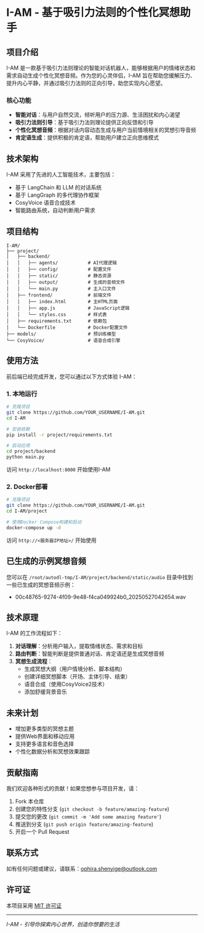 # I-AM - 基于吸引力法则的个性化冥想助手

## 项目介绍

I-AM 是一款基于吸引力法则理论的智能对话机器人，能够根据用户的情绪状态和需求自动生成个性化冥想音频。作为您的心灵伴侣，I-AM 旨在帮助您缓解压力、提升内心平静，并通过吸引力法则的正向引导，助您实现内心愿望。

### 核心功能

- **智能对话**：与用户自然交流，倾听用户的压力源、生活困扰和内心渴望
- **吸引力法则引导**：基于吸引力法则理论提供正向反馈和引导
- **个性化冥想音频**：根据对话内容动态生成与用户当前情境相关的冥想引导音频
- **肯定语生成**：提供积极的肯定语，帮助用户建立正向思维模式

## 技术架构

I-AM 采用了先进的人工智能技术，主要包括：

- 基于 LangChain 和 LLM 的对话系统
- 基于 LangGraph 的多代理协作框架
- CosyVoice 语音合成技术
- 智能路由系统，自动判断用户需求

## 项目结构

```
I-AM/
├── project/
│   ├── backend/
│   │   ├── agents/           # AI代理逻辑
│   │   ├── config/           # 配置文件
│   │   ├── static/           # 静态资源
│   │   ├── output/           # 生成的音频文件
│   │   └── main.py           # 主入口文件
│   ├── frontend/             # 前端文件
│   │   ├── index.html        # 主HTML页面
│   │   ├── app.js            # JavaScript逻辑
│   │   └── styles.css        # 样式表
│   ├── requirements.txt      # 依赖包
│   └── Dockerfile            # Docker配置文件
├── models/                   # 预训练模型
└── CosyVoice/                # 语音合成引擎
```

## 使用方法

前后端已经完成开发，您可以通过以下方式体验 I-AM：

### 1. 本地运行

```bash
# 克隆项目
git clone https://github.com/YOUR_USERNAME/I-AM.git
cd I-AM

# 安装依赖
pip install -r project/requirements.txt

# 启动应用
cd project/backend
python main.py
```

访问 `http://localhost:8000` 开始使用I-AM

### 2. Docker部署

```bash
# 克隆项目
git clone https://github.com/YOUR_USERNAME/I-AM.git
cd I-AM/project

# 使用Docker Compose构建和启动
docker-compose up -d
```

访问 `http://<服务器IP地址>/` 开始使用

## 已生成的示例冥想音频

您可以在 `/root/autodl-tmp/I-AM/project/backend/static/audio` 目录中找到一些已生成的冥想音频示例：

- 00c48765-9274-4f09-9e48-f4ca049924b0_20250527042654.wav

## 技术原理

I-AM 的工作流程如下：

1. **对话理解**：分析用户输入，提取情绪状态、需求和目标
2. **路由判断**：智能判断是提供普通对话、肯定语还是生成冥想音频
3. **冥想生成流程**：
   - 生成冥想大纲（用户情境分析、脚本结构）
   - 创建详细冥想脚本（开场、主体引导、结束）
   - 语音合成（使用CosyVoice2技术）
   - 添加舒缓背景音乐

## 未来计划

- 增加更多类型的冥想主题
- 提供Web界面和移动应用
- 支持更多语言和音色选择
- 个性化数据分析和冥想效果跟踪

## 贡献指南

我们欢迎各种形式的贡献！如果您想参与项目开发，请：

1. Fork 本仓库
2. 创建您的特性分支 (`git checkout -b feature/amazing-feature`)
3. 提交您的更改 (`git commit -m 'Add some amazing feature'`)
4. 推送到分支 (`git push origin feature/amazing-feature`)
5. 开启一个 Pull Request

## 联系方式

如有任何问题或建议，请联系：ophira.shenyige@outlook.com

## 许可证

本项目采用 [MIT 许可证](LICENSE)

---

*I-AM - 引导你探索内心世界，创造你想要的生活*
